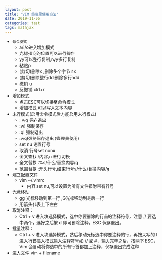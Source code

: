 ```yaml
---
layout: post
title: 'VIM 终端里使用方法'
date: 2019-11-06
categories: test
tags: mathjax 
---
```


- `命令模式`
  - a/i/o进入增加模式
  - 光标指向的位置可以进行操作
  - yy可以整行复制,nyy多行复制
  - 粘贴p
  - (剪切)删除x ,删除多个字节 nx
  - (剪切)删除整行dd,删除多行ndd
  - 撤销 u
  - 反撤销 ctrl+r
- 增加模式
  - 点击ESC可以切换至命令模式
  - 增加模式,可以写入文本内容
- 末行模式(启用命令模式后方能启用末行模式)
  - : wq 保存退出
  - :w! 强制保存
  - :q! 强制退出
  - :wq!强制保存退出 (管理员使用)
  - set nu 设置行号
  - 取消 行号set nonu
  - 全文查找 /内容,n 进行切换
  - 全文替换 :%s/什么/替换内容/g
  - 范围替换 :开头行号,结束行号s/什么/替换内容/g
- 建立配置文件
  - vim ~/.vimrc
    - 内容 set nu,可以设置为所有文件都附带有行号
- 光标移动
  - gg 光标移动到第一行 ,G光标移动到最后一行
  - 用箭头代表上下左右
- 取消注释：
  - Ctrl + v 进入块选择模式，选中你要删除的行首的注释符号，注意 // 要选中两个，选好之后按 d 即可删除注释，ESC 保存退出。
- 批量注释：
  - Ctrl + v 进入块选择模式，然后移动光标选中你要注释的行，再按大写的 I 进入行首插入模式输入注释符号如 // 或 #，输入完毕之后，按两下 ESC，Vim 会自动将你选中的所有行首都加上注释，保存退出完成注释
- 进入文件 vim + filename